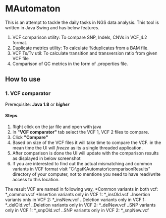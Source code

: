 # MAutomaton

This is an attempt to tackle the daily tasks in NGS data analysis. This tool is written in Java Swing and has below features.

1. VCF comparison utility: To compare SNP, Indels, CNVs in VCF_4.2 format.
2. Duplicate metrics utility: To calculate %duplicates from a BAM file.
3. VCF Ts/Tv util: To calculate transition and transversion ratio from given VCF file
4. Comparison of QC metrics in the form of .properties file.


## How to use

### 1. VCF comparator

Prerequisite: **Java 1.8** or **_higher_**

#### Steps
1. Right click on the jar file and open with java
2. In **"VCF comparator"** tab select the VCF 1, VCF 2 files to compare.
3. Click **"Compare"**
4. Based on size of the VCF files it will take time to compare the VCF. in the mean time the UI will _freeze_ as its a single threaded application.
5. After comparison is done the UI will update with the comparison results as displayed in below screenshot
6. If you are interested to find out the actual mismatching and common variants in VCF format visit "C:\gatKAutomator\comparisonResults" directory of your computer, not to mentione you need to have read/write access to this location.
	
The result VCF are named in following way,
*Common variants in both vcf: *_common.vcf
*Insertion variants only in VCF 1: *_insOld.vcf
..Insertion variants only in VCF 2: *_insNew.vcf
..Deletion variants only in VCF 1: *_delOld.vcf
..Deletion variants only in VCF 2: *_delNew.vcf
..SNP variants only in VCF 1: *_snpOld.vcf
..SNP variants only in VCF 2: *_snpNew.vcf
